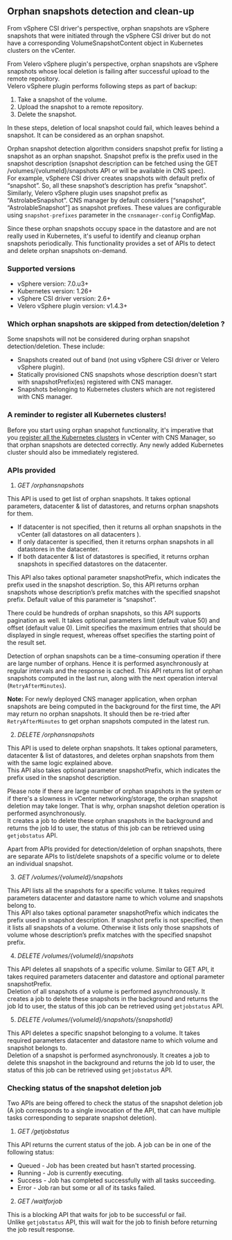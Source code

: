 ## Orphan snapshots detection and clean-up
From vSphere CSI driver's perspective, orphan snapshots are vSphere snapshots that were initiated through the vSphere CSI driver but do not have a corresponding VolumeSnapshotContent object in Kubernetes clusters on the vCenter.

From Velero vSphere plugin's perspective, orphan snapshots are vSphere snapshots whose local deletion is failing after successful upload to the remote repository.  
Velero vSphere plugin performs following steps as part of backup:
1. Take a snapshot of the volume.
2. Upload the snapshot to a remote repository.
3. Delete the snapshot.

In these steps, deletion of local snapshot could fail, which leaves behind a snapshot. It can be considered as an orphan snapshot.

Orphan snapshot detection algorithm considers snapshot prefix for listing a snapshot as an orphan snapshot. Snapshot prefix is the prefix used in the snapshot description (snapshot description can be fetched using the GET /volumes/{volumeId}/snapshots API or will be available in CNS spec).  
For example, vSphere CSI driver creates snapshots with default prefix of “snapshot”. So, all these snapshot’s description has prefix “snapshot”. Similarly, Velero vSphere plugin uses snapshot prefix as “AstrolabeSnapshot”. 
CNS manager by default considers [“snapshot”, “AstrolableSnapshot”] as snapshot prefixes. These values are configurable using `snapshot-prefixes` parameter in the `cnsmanager-config` ConfigMap.

Since these orphan snapshots occupy space in the datastore and are not really used in Kubernetes, it's useful to identify and cleanup orphan snapshots periodically.
This functionality provides a set of APIs to detect and delete orphan snapshots on-demand.

### Supported versions
* vSphere version: 7.0.u3+
* Kubernetes version: 1.26+
* vSphere CSI driver version: 2.6+
* Velero vSphere plugin version: v1.4.3+

### Which orphan snapshots are skipped from detection/deletion ?
Some snapshots will not be considered during orphan snapshot detection/deletion. These include:
* Snapshots created out of band (not using vSphere CSI driver or Velero vSphere plugin).
* Statically provisioned CNS snapshots whose description doesn't start with snapshotPrefix(es) registered with CNS manager.
* Snapshots belonging to Kubernetes clusters which are not registered with CNS manager.

### A reminder to register all Kubernetes clusters!
Before you start using orphan snapshot functionality, it's imperative that you [register all the Kubernetes clusters](../../../README.md#register-kubernetes-clusters-before-you-start) in vCenter with CNS Manager, so that orphan snapshots are detected correctly. Any newly added Kubernetes cluster should also be immediately registered.

### APIs provided
1. *GET /orphansnapshots*

This API is used to get list of orphan snapshots. It takes optional parameters, datacenter & list of datastores, and returns orphan snapshots for them.
- If datacenter is not specified, then it returns all orphan snapshots in the vCenter (all datastores on all datacenters ).
- If only datacenter is specified, then it returns orphan snapshots in all datastores in the datacenter.
- If both datacenter & list of datastores is specified, it returns orphan snapshots in specified datastores on the datacenter.

This API also takes optional parameter snapshotPrefix, which indicates the prefix used in the snapshot description. So, this API returns orphan snapshots whose description’s prefix matches with the specified snapshot prefix. Default value of this parameter is “snapshot”.

There could be hundreds of orphan snapshots, so this API supports pagination as well. It takes optional parameters limit (default value 50) and offset (default value 0). Limit specifies the maximum entries that should be displayed in single request, whereas offset specifies the starting point of the result set.

Detection of orphan snapshots can be a time-consuming operation if there are large number of orphans. Hence it is performed asynchronously at regular intervals and the response is cached. This API returns list of orphan snapshots computed in the last run, along with the next operation interval (`RetryAfterMinutes`).

**Note:** For newly deployed CNS manager application, when orphan snapshots are being computed in the background for the first time, the API may return no orphan snapshots. It should then be re-tried after `RetryAfterMinutes` to get orphan snapshots computed in the latest run.

2. *DELETE /orphansnapshots*

This API is used to delete orphan snapshots. It takes optional parameters, datacenter & list of datastores, and deletes orphan snapshots from them with the same logic explained above.  
This API also takes optional parameter snapshotPrefix, which indicates the prefix used in the snapshot description.

Please note if there are large number of orphan snapshots in the system or if there's a slowness in vCenter networking/storage, the orphan snapshot deletion may take longer. That is why, orphan snapshot deletion operation is performed asynchronously.  
It creates a job to delete these orphan snapshots in the background and returns the job Id to user, the status of this job can be retrieved using `getjobstatus` API.


Apart from APIs provided for detection/deletion of orphan snapshots, there are separate APIs to list/delete snapshots of a specific volume or to delete an individual snapshot.

3. *GET /volumes/{volumeId}/snapshots*

This API lists all the snapshots for a specific volume. It takes required parameters datacenter and datastore name to which volume and snapshots belong to.  
This API also takes optional parameter snapshotPrefix which indicates the prefix used in snapshot description. If snapshot prefix is not specified, then it lists all snapshots of a volume. Otherwise it lists only those snapshots of volume whose description’s prefix matches with the specified snapshot prefix.

4. *DELETE /volumes/{volumeId}/snapshots*

This API deletes all snapshots of a specific volume. Similar to GET API, it takes required parameters datacenter and datastore and optional parameter snapshotPrefix.  
Deletion of all snapshots of a volume is performed asynchronously. It creates a job to delete these snapshots in the background and returns the job Id to user, the status of this job can be retrieved using `getjobstatus` API.

5. *DELETE /volumes/{volumeId}/snapshots/{snapshotId}*

This API deletes a specific snapshot belonging to a volume. It takes required parameters datacenter and datastore name to which volume and snapshot belongs to.  
Deletion of a snapshot is performed asynchronously. It creates a job to delete this snapshot in the background and returns the job Id to user, the status of this job can be retrieved using `getjobstatus` API.

### Checking status of the snapshot deletion job
Two APIs are being offered to check the status of the snapshot deletion job (A job corresponds to a single invocation of the API, that can have multiple tasks corresponding to separate snapshot deletion).

1. *GET /getjobstatus*

This API returns the current status of the job. A job can be in one of the following status:

* Queued - Job has been created but hasn't started processing.
* Running - Job is currently executing.
* Success - Job has completed successfully with all tasks succeeding.
* Error - Job ran but some or all of its tasks failed.

2. *GET /waitforjob*

This is a blocking API that waits for job to be successful or fail.  
Unlike `getjobstatus` API, this will wait for the job to finish before returning the job result response.
